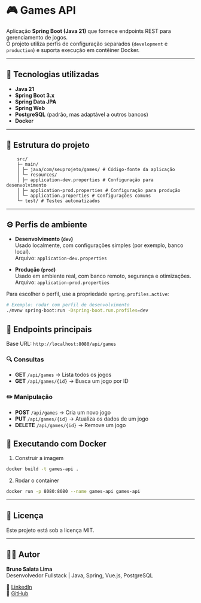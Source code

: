 # 🎮 Games API

Aplicação **Spring Boot (Java 21)** que fornece endpoints REST para gerenciamento de jogos.  
O projeto utiliza perfis de configuração separados (`development` e `production`) e suporta execução em contêiner Docker.

---

## 🚀 Tecnologias utilizadas
- **Java 21**
- **Spring Boot 3.x**
- **Spring Data JPA**
- **Spring Web**
- **PostgreSQL** (padrão, mas adaptável a outros bancos)
- **Docker**

---

## 📂 Estrutura do projeto
```
    src/
    ├─ main/
    │ ├─ java/com/seuprojeto/games/ # Código-fonte da aplicação
    │ └─ resources/
    │ ├─ application-dev.properties # Configuração para desenvolvimento
    │ ├─ application-prod.properties # Configuração para produção
    │ └─ application.properties # Configurações comuns
    └─ test/ # Testes automatizados
```

---

## ⚙️ Perfis de ambiente

- **Desenvolvimento (`dev`)**  
  Usado localmente, com configurações simples (por exemplo, banco local).  
  Arquivo: `application-dev.properties`

- **Produção (`prod`)**  
  Usado em ambiente real, com banco remoto, segurança e otimizações.  
  Arquivo: `application-prod.properties`

Para escolher o perfil, use a propriedade `spring.profiles.active`:

```bash
# Exemplo: rodar com perfil de desenvolvimento
./mvnw spring-boot:run -Dspring-boot.run.profiles=dev
```

## 📌 Endpoints principais

Base URL: `http://localhost:8080/api/games`

### 🔍 Consultas
- **GET** `/api/games` → Lista todos os jogos
- **GET** `/api/games/{id}` → Busca um jogo por ID

### ✏️ Manipulação
- **POST** `/api/games` → Cria um novo jogo
- **PUT** `/api/games/{id}` → Atualiza os dados de um jogo
- **DELETE** `/api/games/{id}` → Remove um jogo

## 🐳 Executando com Docker
1. Construir a imagem
```bash 
docker build -t games-api . 
```
2. Rodar o container
```bash
docker run -p 8080:8080 --name games-api games-api
```
---
## 📜 Licença
Este projeto está sob a licença MIT.

---

## 👨‍💻 Autor

**Bruno Salata Lima**  
Desenvolvedor Fullstack | Java, Spring, Vue.js, PostgreSQL

🔗 [LinkedIn](https://www.linkedin.com/in/brunosalatalima)  
🐙 [GitHub](https://github.com/Brunosalata)
